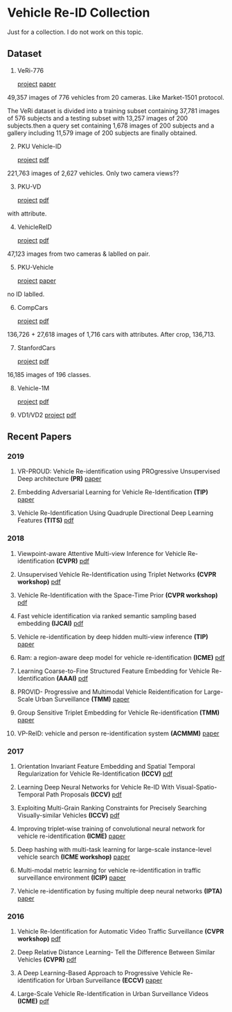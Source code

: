# Vehicle Re-ID Collection
Just for a collection. I do not work on this topic.

## Dataset
1. VeRi-776

    [project](https://github.com/VehicleReId/VeRidataset) [paper](https://link.springer.com/chapter/10.1007/978-3-319-46475-6_53)

49,357 images of 776 vehicles from 20 cameras. Like Market-1501 protocol.

The VeRi dataset is divided into a training subset containing 37,781 images of 576 subjects and a testing subset with 13,257 images of 200 subjects.then a query set containing 1,678 images of 200 subjects and a gallery including 11,579 image of 200 subjects are finally obtained.

2. PKU Vehicle-ID

    [project](https://pkuml.org/resources/pku-vehicleid.html) [pdf](http://openaccess.thecvf.com/content_cvpr_2016/papers/Liu_Deep_Relative_Distance_CVPR_2016_paper.pdf)

221,763 images of 2,627 vehicles. Only two camera views??

3. PKU-VD

    [project](https://pkuml.org/resources/pku-vds.html) [pdf](http://openaccess.thecvf.com/content_ICCV_2017/papers/Yan_Exploiting_Multi-Grain_Ranking_ICCV_2017_paper.pdf)

with attribute.

4. VehicleReID

    [project](https://medusa.fit.vutbr.cz/traffic/research-topics/detection-of-vehicles-and-datasets/vehicle-re-identification-for-automatic-video-traffic-surveillance-ats-cvpr-2016/) [pdf](http://openaccess.thecvf.com/content_cvpr_2016_workshops/w25/papers/Zapletal_Vehicle_Re-Identification_for_CVPR_2016_paper.pdf)

47,123 images from two cameras & lablled on pair.

5. PKU-Vehicle

    [project](http://59.110.216.11/html/) [paper](https://ieeexplore.ieee.org/abstract/document/8265213)

no ID lablled.

6. CompCars

    [project](http://mmlab.ie.cuhk.edu.hk/datasets/comp_cars/index.html) [pdf](https://www.cv-foundation.org/openaccess/content_cvpr_2015/papers/Yang_A_Large-Scale_Car_2015_CVPR_paper.pdf) 

136,726 + 27,618 images of 1,716 cars with attributes. After crop,  136,713.

7. StanfordCars

    [project](http://ai.stanford.edu/~jkrause/cars/car_dataset.html) [pdf](http://ai.stanford.edu/~jkrause/papers/3drr13.pdf)

16,185 images of 196 classes.

8. Vehicle-1M

    [project](http://www.nlpr.ia.ac.cn/iva/homepage/jqwang/Vehicle1M.htm) [pdf](https://www.aaai.org/ocs/index.php/AAAI/AAAI18/paper/viewFile/16206/16270)
    
9. VD1/VD2
    [project]() [pdf](http://openaccess.thecvf.com/content_ICCV_2017/papers/Yan_Exploiting_Multi-Grain_Ranking_ICCV_2017_paper.pdf)


## Recent Papers
### **2019**
1. VR-PROUD: Vehicle Re-identification using PROgressive Unsupervised Deep architecture **(PR)** [paper](https://www.sciencedirect.com/science/article/abs/pii/S0031320319300147)

2. Embedding Adversarial Learning for Vehicle Re-Identification **(TIP)** [paper](https://ieeexplore.ieee.org/abstract/document/8653852)

3. Vehicle Re-Identification Using Quadruple Directional Deep Learning Features **(TITS)** [pdf](https://arxiv.org/pdf/1811.05163.pdf)
### **2018**
1. Viewpoint-aware Attentive Multi-view Inference for Vehicle Re-identification **(CVPR)** [pdf](http://openaccess.thecvf.com/content_cvpr_2018/papers/Zhou_Viewpoint-Aware_Attentive_Multi-View_CVPR_2018_paper.pdf)

2. Unsupervised Vehicle Re-Identification using Triplet Networks **(CVPR workshop)** [pdf](http://openaccess.thecvf.com/content_cvpr_2018_workshops/papers/w3/Marin-Reyes_Unsupervised_Vehicle_Re-Identification_CVPR_2018_paper.pdf)

3. Vehicle Re-Identification with the Space-Time Prior **(CVPR workshop)** [pdf](http://openaccess.thecvf.com/content_cvpr_2018_workshops/papers/w3/Wu_Vehicle_Re-Identification_With_CVPR_2018_paper.pdf)

4. Fast vehicle identification via ranked semantic sampling based embedding **(IJCAI)** [pdf](https://www.ijcai.org/proceedings/2018/0514.pdf)

5. Vehicle re-identification by deep hidden multi-view inference **(TIP)** [paper](https://ieeexplore.ieee.org/abstract/document/8325486)

6. Ram: a region-aware deep model for vehicle re-identification **(ICME)** [pdf](https://arxiv.org/pdf/1806.09283.pdf)

7. Learning Coarse-to-Fine Structured Feature Embedding for Vehicle Re-Identification **(AAAI)** [pdf](https://www.aaai.org/ocs/index.php/AAAI/AAAI18/paper/viewFile/16206/16270)

8. PROVID- Progressive and Multimodal Vehicle Reidentification for Large-Scale Urban Surveillance **(TMM)** [paper](https://ieeexplore.ieee.org/abstract/document/8036238)

9. Group Sensitive Triplet Embedding for Vehicle Re-identification **(TMM)** [paper](https://ieeexplore.ieee.org/abstract/document/8265213)

10. VP-ReID: vehicle and person re-identification system **(ACMMM)** [paper](https://dl.acm.org/citation.cfm?id=3206086)
### **2017**
1. Orientation Invariant Feature Embedding and Spatial Temporal Regularization for Vehicle Re-Identification **(ICCV)** [pdf](http://openaccess.thecvf.com/content_ICCV_2017/papers/Wang_Orientation_Invariant_Feature_ICCV_2017_paper.pdf)

2. Learning Deep Neural Networks for Vehicle Re-ID With Visual-Spatio-Temporal Path Proposals **(ICCV)** [pdf](http://openaccess.thecvf.com/content_ICCV_2017/papers/Shen_Learning_Deep_Neural_ICCV_2017_paper.pdf)

3. Exploiting Multi-Grain Ranking Constraints for Precisely Searching Visually-similar Vehicles **(ICCV)** [pdf](http://openaccess.thecvf.com/content_ICCV_2017/papers/Yan_Exploiting_Multi-Grain_Ranking_ICCV_2017_paper.pdf)

4. Improving triplet-wise training of convolutional neural network for vehicle re-identification **(ICME)** [paper](https://ieeexplore.ieee.org/abstract/document/8019491)

5. Deep hashing with multi-task learning for large-scale instance-level vehicle search **(ICME workshop)** [paper](https://ieeexplore.ieee.org/abstract/document/8026274)

6. Multi-modal metric learning for vehicle re-identification in traffic surveillance environment **(ICIP)** [paper](https://ieeexplore.ieee.org/abstract/document/8296683)

7. Vehicle re-identification by fusing multiple deep neural networks **(IPTA)** [paper](https://ieeexplore.ieee.org/abstract/document/8310090)
### **2016**
1. Vehicle Re-Identification for Automatic Video Traffic Surveillance **(CVPR workshop)** [pdf](http://openaccess.thecvf.com/content_cvpr_2016_workshops/w25/papers/Zapletal_Vehicle_Re-Identification_for_CVPR_2016_paper.pdf)

2. Deep Relative Distance Learning- Tell the Difference Between Similar Vehicles **(CVPR)** [pdf](http://openaccess.thecvf.com/content_cvpr_2016/papers/Liu_Deep_Relative_Distance_CVPR_2016_paper.pdf)

3. A Deep Learning-Based Approach to Progressive Vehicle Re-identification for Urban Surveillance **(ECCV)** [paper](https://link.springer.com/chapter/10.1007/978-3-319-46475-6_53)

4. Large-Scale Vehicle Re-Identification in Urban Surveillance Videos **(ICME)** [pdf](https://www.researchgate.net/profile/Xinchen_Liu/publication/303760492_Large-scale_vehicle_re-identification_in_urban_surveillance_videos/links/59e424090f7e9b97fbeb0ded/Large-scale-vehicle-re-identification-in-urban-surveillance-videos.pdf)

